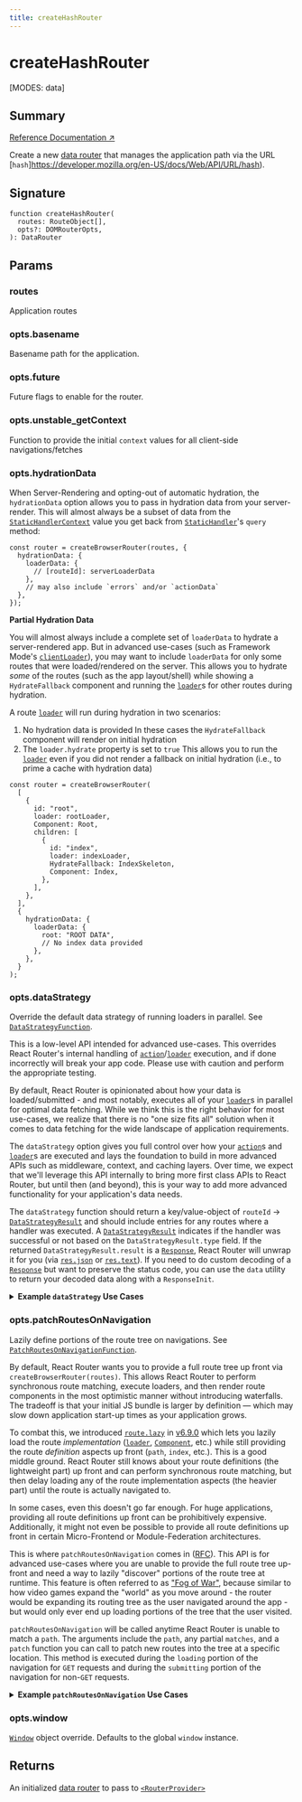 ```yaml
---
title: createHashRouter
---
```


# createHashRouter

<!--
⚠️ ⚠️ IMPORTANT ⚠️ ⚠️ 

Thank you for helping improve our documentation!

This file is auto-generated from the JSDoc comments in the source
code, so please edit the JSDoc comments in the file below and this
file will be re-generated once those changes are merged.

https://github.com/remix-run/react-router/blob/main/packages/react-router/lib/dom/lib.tsx
-->

[MODES: data]

## Summary

[Reference Documentation ↗](https://api.reactrouter.com/v7/functions/react_router.createHashRouter.html)

Create a new [data router](https://api.reactrouter.com/v7/interfaces/react_router.DataRouter.html) that manages the application
path via the URL [`hash`]https://developer.mozilla.org/en-US/docs/Web/API/URL/hash).

## Signature

```tsx
function createHashRouter(
  routes: RouteObject[],
  opts?: DOMRouterOpts,
): DataRouter
```

## Params

### routes

Application routes

### opts.basename

Basename path for the application.

### opts.future

Future flags to enable for the router.

### opts.unstable_getContext

Function to provide the initial `context` values for all client-side
navigations/fetches

### opts.hydrationData

When Server-Rendering and opting-out of automatic hydration, the
`hydrationData` option allows you to pass in hydration data from your
server-render. This will almost always be a subset of data from the
[`StaticHandlerContext`](https://api.reactrouter.com/v7/interfaces/react_router.StaticHandlerContext.html) value you get back from [`StaticHandler`](https://api.reactrouter.com/v7/interfaces/react_router.StaticHandler.html)'s
`query` method:

```tsx
const router = createBrowserRouter(routes, {
  hydrationData: {
    loaderData: {
      // [routeId]: serverLoaderData
    },
    // may also include `errors` and/or `actionData`
  },
});
```

**Partial Hydration Data**

You will almost always include a complete set of `loaderData` to hydrate a
server-rendered app. But in advanced use-cases (such as Framework Mode's
[`clientLoader`](../../start/framework/route-module#clientLoader)), you may
want to include `loaderData` for only some routes that were loaded/rendered
on the server. This allows you to hydrate _some_ of the routes (such as the
app layout/shell) while showing a ``HydrateFallback``
component and running the [`loader`](../../start/data/route-object#loader)s
for other routes during hydration.

A route [`loader`](../../start/data/route-object#loader) will run during
hydration in two scenarios:

 1. No hydration data is provided
    In these cases the ``HydrateFallback``
    component will render on initial hydration
 2. The `loader.hydrate` property is set to `true`
    This allows you to run the [`loader`](../../start/data/route-object#loader)
    even if you did not render a fallback on initial hydration (i.e., to
    prime a cache with hydration data)

```tsx
const router = createBrowserRouter(
  [
    {
      id: "root",
      loader: rootLoader,
      Component: Root,
      children: [
        {
          id: "index",
          loader: indexLoader,
          HydrateFallback: IndexSkeleton,
          Component: Index,
        },
      ],
    },
  ],
  {
    hydrationData: {
      loaderData: {
        root: "ROOT DATA",
        // No index data provided
      },
    },
  }
);
```

### opts.dataStrategy

Override the default data strategy of running loaders in parallel.
See [`DataStrategyFunction`](https://api.reactrouter.com/v7/interfaces/react_router.DataStrategyFunction.html).

<docs-warning>This is a low-level API intended for advanced use-cases. This
overrides React Router's internal handling of
[`action`](../../start/data/route-object#action)/[`loader`](../../start/data/route-object#loader)
execution, and if done incorrectly will break your app code. Please use
with caution and perform the appropriate testing.</docs-warning>

By default, React Router is opinionated about how your data is loaded/submitted -
and most notably, executes all of your [`loader`](../../start/data/route-object#loader)s
in parallel for optimal data fetching. While we think this is the right
behavior for most use-cases, we realize that there is no "one size fits all"
solution when it comes to data fetching for the wide landscape of
application requirements.

The `dataStrategy` option gives you full control over how your [`action`](../../start/data/route-object#action)s
and [`loader`](../../start/data/route-object#loader)s are executed and lays
the foundation to build in more advanced APIs such as middleware, context,
and caching layers. Over time, we expect that we'll leverage this API
internally to bring more first class APIs to React Router, but until then
(and beyond), this is your way to add more advanced functionality for your
application's data needs.

The `dataStrategy` function should return a key/value-object of
`routeId` -> [`DataStrategyResult`](https://api.reactrouter.com/v7/interfaces/react_router.DataStrategyResult.html) and should include entries for any
routes where a handler was executed. A [`DataStrategyResult`](https://api.reactrouter.com/v7/interfaces/react_router.DataStrategyResult.html) indicates
if the handler was successful or not based on the `DataStrategyResult.type`
field. If the returned `DataStrategyResult.result` is a [`Response`](https://developer.mozilla.org/en-US/docs/Web/API/Response),
React Router will unwrap it for you (via [`res.json`](https://developer.mozilla.org/en-US/docs/Web/API/Response/json)
or [`res.text`](https://developer.mozilla.org/en-US/docs/Web/API/Response/text)).
If you need to do custom decoding of a [`Response`](https://developer.mozilla.org/en-US/docs/Web/API/Response)
but want to preserve the status code, you can use the `data` utility to
return your decoded data along with a `ResponseInit`.

<details>
<summary><b>Example <code>dataStrategy</code> Use Cases</b></summary>

**Adding logging**

In the simplest case, let's look at hooking into this API to add some logging
for when our route [`action`](../../start/data/route-object#action)s/[`loader`](../../start/data/route-object#loader)s
execute:

```tsx
let router = createBrowserRouter(routes, {
  async dataStrategy({ matches, request }) {
    const matchesToLoad = matches.filter((m) => m.shouldLoad);
    const results = {};
    await Promise.all(
      matchesToLoad.map(async (match) => {
        console.log(`Processing ${match.route.id}`);
        results[match.route.id] = await match.resolve();;
      })
    );
    return results;
  },
});
```

**Middleware**

Let's define a middleware on each route via [`handle`](../../start/data/route-object#handle)
and call middleware sequentially first, then call all
[`loader`](../../start/data/route-object#loader)s in parallel - providing
any data made available via the middleware:

```ts
const routes = [
  {
    id: "parent",
    path: "/parent",
    loader({ request }, context) {
       // ...
    },
    handle: {
      async middleware({ request }, context) {
        context.parent = "PARENT MIDDLEWARE";
      },
    },
    children: [
      {
        id: "child",
        path: "child",
        loader({ request }, context) {
          // ...
        },
        handle: {
          async middleware({ request }, context) {
            context.child = "CHILD MIDDLEWARE";
          },
        },
      },
    ],
  },
];

let router = createBrowserRouter(routes, {
  async dataStrategy({ matches, params, request }) {
    // Run middleware sequentially and let them add data to `context`
    let context = {};
    for (const match of matches) {
      if (match.route.handle?.middleware) {
        await match.route.handle.middleware(
          { request, params },
          context
        );
      }
    }

    // Run loaders in parallel with the `context` value
    let matchesToLoad = matches.filter((m) => m.shouldLoad);
    let results = await Promise.all(
      matchesToLoad.map((match, i) =>
        match.resolve((handler) => {
          // Whatever you pass to `handler` will be passed as the 2nd parameter
          // to your loader/action
          return handler(context);
        })
      )
    );
    return results.reduce(
      (acc, result, i) =>
        Object.assign(acc, {
          [matchesToLoad[i].route.id]: result,
        }),
      {}
    );
  },
});
```

**Custom Handler**

It's also possible you don't even want to define a [`loader`](../../start/data/route-object#loader)
implementation at the route level. Maybe you want to just determine the
routes and issue a single GraphQL request for all of your data? You can do
that by setting your `route.loader=true` so it qualifies as "having a
loader", and then store GQL fragments on `route.handle`:

```ts
const routes = [
  {
    id: "parent",
    path: "/parent",
    loader: true,
    handle: {
      gql: gql`
        fragment Parent on Whatever {
          parentField
        }
      `,
    },
    children: [
      {
        id: "child",
        path: "child",
        loader: true,
        handle: {
          gql: gql`
            fragment Child on Whatever {
              childField
            }
          `,
        },
      },
    ],
  },
];

let router = createBrowserRouter(routes, {
  async dataStrategy({ matches, params, request }) {
    // Compose route fragments into a single GQL payload
    let gql = getFragmentsFromRouteHandles(matches);
    let data = await fetchGql(gql);
    // Parse results back out into individual route level `DataStrategyResult`'s
    // keyed by `routeId`
    let results = parseResultsFromGql(data);
    return results;
  },
});
```
</details>

### opts.patchRoutesOnNavigation

Lazily define portions of the route tree on navigations.
See [`PatchRoutesOnNavigationFunction`](https://api.reactrouter.com/v7/types/react_router.PatchRoutesOnNavigationFunction.html).

By default, React Router wants you to provide a full route tree up front via
`createBrowserRouter(routes)`. This allows React Router to perform synchronous
route matching, execute loaders, and then render route components in the most
optimistic manner without introducing waterfalls. The tradeoff is that your
initial JS bundle is larger by definition — which may slow down application
start-up times as your application grows.

To combat this, we introduced [`route.lazy`](../../start/data/route-object#lazy)
in [v6.9.0](https://github.com/remix-run/react-router/blob/main/CHANGELOG.md#v690)
which lets you lazily load the route _implementation_ ([`loader`](../../start/data/route-object#loader),
[`Component`](../../start/data/route-object#Component), etc.) while still
providing the route _definition_ aspects up front (`path`, `index`, etc.).
This is a good middle ground. React Router still knows about your route
definitions (the lightweight part) up front and can perform synchronous
route matching, but then delay loading any of the route implementation
aspects (the heavier part) until the route is actually navigated to.

In some cases, even this doesn't go far enough. For huge applications,
providing all route definitions up front can be prohibitively expensive.
Additionally, it might not even be possible to provide all route definitions
up front in certain Micro-Frontend or Module-Federation architectures.

This is where `patchRoutesOnNavigation` comes in ([RFC](https://github.com/remix-run/react-router/discussions/11113)).
This API is for advanced use-cases where you are unable to provide the full
route tree up-front and need a way to lazily "discover" portions of the route
tree at runtime. This feature is often referred to as ["Fog of War"](https://en.wikipedia.org/wiki/Fog_of_war),
because similar to how video games expand the "world" as you move around -
the router would be expanding its routing tree as the user navigated around
the app - but would only ever end up loading portions of the tree that the
user visited.

`patchRoutesOnNavigation` will be called anytime React Router is unable to
match a `path`. The arguments include the `path`, any partial
``matches``, and a `patch` function you can call to patch
new routes into the tree at a specific location. This method is executed
during the `loading` portion of the navigation for `GET` requests and during
the `submitting` portion of the navigation for non-`GET` requests.

<details>
  <summary><b>Example <code>patchRoutesOnNavigation</code> Use Cases</b></summary>

  **Patching children into an existing route**

  ```tsx
  const router = createBrowserRouter(
    [
      {
        id: "root",
        path: "/",
        Component: RootComponent,
      },
    ],
    {
      async patchRoutesOnNavigation({ patch, path }) {
        if (path === "/a") {
          // Load/patch the `a` route as a child of the route with id `root`
          let route = await getARoute();
          //  ^ { path: 'a', Component: A }
          patch("root", [route]);
        }
      },
    }
  );
  ```

  In the above example, if the user clicks a link to `/a`, React Router
  won't match any routes initially and will call `patchRoutesOnNavigation`
  with a `path = "/a"` and a `matches` array containing the root route
  match. By calling `patch('root', [route])`, the new route will be added
  to the route tree as a child of the `root` route and React Router will
  perform matching on the updated routes. This time it will successfully
  match the `/a` path and the navigation will complete successfully.

  **Patching new root-level routes**

  If you need to patch a new route to the top of the tree (i.e., it doesn't
  have a parent), you can pass `null` as the `routeId`:

  ```tsx
  const router = createBrowserRouter(
    [
      {
        id: "root",
        path: "/",
        Component: RootComponent,
      },
    ],
    {
      async patchRoutesOnNavigation({ patch, path }) {
        if (path === "/root-sibling") {
          // Load/patch the `/root-sibling` route as a sibling of the root route
          let route = await getRootSiblingRoute();
          //  ^ { path: '/root-sibling', Component: RootSibling }
          patch(null, [route]);
        }
      },
    }
  );
  ```

  **Patching subtrees asynchronously**

  You can also perform asynchronous matching to lazily fetch entire sections
  of your application:

  ```tsx
  let router = createBrowserRouter(
    [
      {
        path: "/",
        Component: Home,
      },
    ],
    {
      async patchRoutesOnNavigation({ patch, path }) {
        if (path.startsWith("/dashboard")) {
          let children = await import("./dashboard");
          patch(null, children);
        }
        if (path.startsWith("/account")) {
          let children = await import("./account");
          patch(null, children);
        }
      },
    }
  );
  ```

  <docs-info>If in-progress execution of `patchRoutesOnNavigation` is
  interrupted by a later navigation, then any remaining `patch` calls in
  the interrupted execution will not update the route tree because the
  operation was cancelled.</docs-info>

  **Co-locating route discovery with route definition**

  If you don't wish to perform your own pseudo-matching, you can leverage
  the partial ``matches`` array and the [`handle`](../../start/data/route-object#handle)
  field on a route to keep the children definitions co-located:

  ```tsx
  let router = createBrowserRouter(
    [
      {
        path: "/",
        Component: Home,
      },
      {
        path: "/dashboard",
        children: [
          {
            // If we want to include /dashboard in the critical routes, we need to
            // also include it's index route since patchRoutesOnNavigation will not be
            // called on a navigation to `/dashboard` because it will have successfully
            // matched the `/dashboard` parent route
            index: true,
            // ...
          },
        ],
        handle: {
          lazyChildren: () => import("./dashboard"),
        },
      },
      {
        path: "/account",
        children: [
          {
            index: true,
            // ...
          },
        ],
        handle: {
          lazyChildren: () => import("./account"),
        },
      },
    ],
    {
      async patchRoutesOnNavigation({ matches, patch }) {
        let leafRoute = matches[matches.length - 1]?.route;
        if (leafRoute?.handle?.lazyChildren) {
          let children =
            await leafRoute.handle.lazyChildren();
          patch(leafRoute.id, children);
        }
      },
    }
  );
  ```

  **A note on routes with parameters**

  Because React Router uses ranked routes to find the best match for a
  given path, there is an interesting ambiguity introduced when only a
  partial route tree is known at any given point in time. If we match a
  fully static route such as `path: "/about/contact-us"` then we know we've
  found the right match since it's composed entirely of static URL segments.
  Thus, we do not need to bother asking for any other potentially
  higher-scoring routes.

  However, routes with parameters (dynamic or splat) can't make this
  assumption because there might be a not-yet-discovered route that scores
  higher. Consider a full route tree such as:

  ```tsx
  // Assume this is the full route tree for your app
  const routes = [
    {
      path: "/",
      Component: Home,
    },
    {
      id: "blog",
      path: "/blog",
      Component: BlogLayout,
      children: [
        { path: "new", Component: NewPost },
        { path: ":slug", Component: BlogPost },
      ],
    },
  ];
  ```

  And then assume we want to use `patchRoutesOnNavigation` to fill this in
  as the user navigates around:

  ```tsx
  // Start with only the index route
  const router = createBrowserRouter(
    [
      {
        path: "/",
        Component: Home,
      },
    ],
    {
      async patchRoutesOnNavigation({ patch, path }) {
        if (path === "/blog/new") {
          patch("blog", [
            {
              path: "new",
              Component: NewPost,
            },
          ]);
        } else if (path.startsWith("/blog")) {
          patch("blog", [
            {
              path: ":slug",
              Component: BlogPost,
            },
          ]);
        }
      },
    }
  );
  ```

  If the user were to a blog post first (i.e., `/blog/my-post`) we would
  patch in the `:slug` route. Then, if the user navigated to `/blog/new` to
  write a new post, we'd match `/blog/:slug` but it wouldn't be the _right_
  match! We need to call `patchRoutesOnNavigation` just in case there
  exists a higher-scoring route we've not yet discovered, which in this
  case there is.

  So, anytime React Router matches a path that contains at least one param,
  it will call `patchRoutesOnNavigation` and match routes again just to
  confirm it has found the best match.

  If your `patchRoutesOnNavigation` implementation is expensive or making
  side effect [`fetch`](https://developer.mozilla.org/en-US/docs/Web/API/fetch)
  calls to a backend server, you may want to consider tracking previously
  seen routes to avoid over-fetching in cases where you know the proper
  route has already been found. This can usually be as simple as
  maintaining a small cache of prior `path` values for which you've already
  patched in the right routes:

  ```tsx
  let discoveredRoutes = new Set();

  const router = createBrowserRouter(routes, {
    async patchRoutesOnNavigation({ patch, path }) {
      if (discoveredRoutes.has(path)) {
        // We've seen this before so nothing to patch in and we can let the router
        // use the routes it already knows about
        return;
      }

      discoveredRoutes.add(path);

      // ... patch routes in accordingly
    },
  });
  ```
</details>

### opts.window

[`Window`](https://developer.mozilla.org/en-US/docs/Web/API/Window) object
override. Defaults to the global `window` instance.

## Returns

An initialized [data router](https://api.reactrouter.com/v7/interfaces/react_router.DataRouter.html) to pass to [`<RouterProvider>`](../data-routers/RouterProvider)

